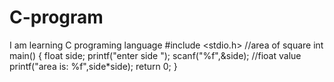 # C-program
I am learning C programing language
#include <stdio.h>
//area of square
int main() {
    float side;
    printf("enter side ");
    scanf("%f",&side);
    //fioat value
    printf("area is: %f",side*side);
    return 0;
}
